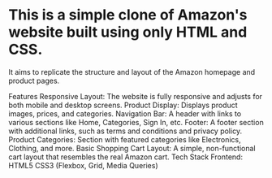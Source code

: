 # This is a simple clone of Amazon's website built using only HTML and CSS. 
It aims to replicate the structure and layout of the Amazon homepage and product pages.

Features
Responsive Layout: The website is fully responsive and adjusts for both mobile and desktop screens.
Product Display: Displays product images, prices, and categories.
Navigation Bar: A header with links to various sections like Home, Categories, Sign In, etc.
Footer: A footer section with additional links, such as terms and conditions and privacy policy.
Product Categories: Section with featured categories like Electronics, Clothing, and more.
Basic Shopping Cart Layout: A simple, non-functional cart layout that resembles the real Amazon cart.
Tech Stack
Frontend:
HTML5
CSS3 (Flexbox, Grid, Media Queries)